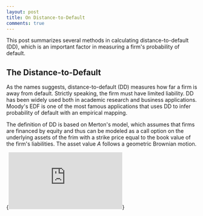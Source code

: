 ```yaml
---
layout: post
title: On Distance-to-Default
comments: true
---
```


This post summarizes several methods in calculating distance-to-default (DD), which is an important factor in measuring a firm's probability of default.

## The Distance-to-Default

As the names suggests, distance-to-default (DD) measures how far a firm is away from default. Strictly speaking, the firm must have limited liability. DD has been widely used both in academic research and business applications. Moody's EDF is one of the most famous applications that uses DD to infer probability of default with an empirical mapping. 

The definition of DD is based on Merton's model, which assumes that firms are financed by equity and thus can be modeled as a call option on the underlying assets of the frim with a strike price equal to the book value of the firm's liabilities. The asset value *A* follows a geometric Brownian motion.

{![equation](http://www.sciweavers.org/tex2img.php?eq=%20%5Cfrac%7BdA%7D%7BA%7D%20%3D%20%5Cmu%20dt%2B%20%20%5Csigma%20_%7BA%7D%20dz&bc=White&fc=Black&im=jpg&fs=12&ff=arev&edit=0)}

